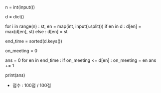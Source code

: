 <!-- # 풀이 과정  -->
n = int(input())

<!-- # d[i] = i초에 끝나는 회의 중 가장 늦은 시작시간 -->
d = dict()

for i in range(n) :
    st, en = map(int, input().split())
    if en in d :
        d[en] = max(d[en], st)
    else :
        d[en] = st

<!-- # end_time = 종료시간이 오름차순으로 정렬되어 있는 배열 -->
end_time = sorted(d.keys())

<!-- # on_meeting = 마지막 회의가 종료되는 시간 -->
on_meeting = 0
<!-- # ans = 참석한 회의 개수 -->
ans = 0
for en in end_time :
    <!-- # 현재 회의에 참석할 수 있는지 확인 -->
    if on_meeting <= d[en] :
        on_meeting = en
        ans += 1

print(ans)

- 점수 : 100점 / 100점
